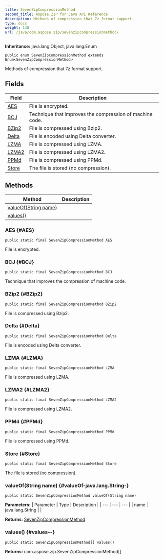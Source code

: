 ```yaml
---
title: SevenZipCompressionMethod
second_title: Aspose.ZIP for Java API Reference
description: Methods of compression that 7z format support.
type: docs
weight: 130
url: /java/com.aspose.zip/sevenzipcompressionmethod/
---
```


**Inheritance:**
java.lang.Object, java.lang.Enum
```
public enum SevenZipCompressionMethod extends Enum<SevenZipCompressionMethod>
```

Methods of compression that 7z format support.
## Fields

| Field | Description |
| --- | --- |
| [AES](#AES) | File is encrypted. |
| [BCJ](#BCJ) | Technique that improves the compression of machine code. |
| [BZip2](#BZip2) | File is compressed using Bzip2. |
| [Delta](#Delta) | File is encoded using Delta converter. |
| [LZMA](#LZMA) | File is compressed using LZMA. |
| [LZMA2](#LZMA2) | File is compressed using LZMA2. |
| [PPMd](#PPMd) | File is compressed using PPMd. |
| [Store](#Store) | The file is stored (no compression). |
## Methods

| Method | Description |
| --- | --- |
| [valueOf(String name)](#valueOf-java.lang.String-) |  |
| [values()](#values--) |  |
### AES {#AES}
```
public static final SevenZipCompressionMethod AES
```


File is encrypted.

### BCJ {#BCJ}
```
public static final SevenZipCompressionMethod BCJ
```


Technique that improves the compression of machine code.

### BZip2 {#BZip2}
```
public static final SevenZipCompressionMethod BZip2
```


File is compressed using Bzip2.

### Delta {#Delta}
```
public static final SevenZipCompressionMethod Delta
```


File is encoded using Delta converter.

### LZMA {#LZMA}
```
public static final SevenZipCompressionMethod LZMA
```


File is compressed using LZMA.

### LZMA2 {#LZMA2}
```
public static final SevenZipCompressionMethod LZMA2
```


File is compressed using LZMA2.

### PPMd {#PPMd}
```
public static final SevenZipCompressionMethod PPMd
```


File is compressed using PPMd.

### Store {#Store}
```
public static final SevenZipCompressionMethod Store
```


The file is stored (no compression).

### valueOf(String name) {#valueOf-java.lang.String-}
```
public static SevenZipCompressionMethod valueOf(String name)
```




**Parameters:**
| Parameter | Type | Description |
| --- | --- | --- |
| name | java.lang.String |  |

**Returns:**
[SevenZipCompressionMethod](../../com.aspose.zip/sevenzipcompressionmethod)
### values() {#values--}
```
public static SevenZipCompressionMethod[] values()
```




**Returns:**
com.aspose.zip.SevenZipCompressionMethod[]
